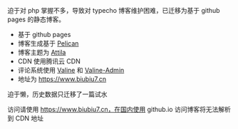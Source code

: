 迫于对 php 掌握不多，导致对 typecho 博客维护困难，已迁移为基于 github pages 的静态博客。
* 基于 github pages
* 博客生成基于 [Pelican](https://github.com/getpelican/pelican)
* 博客主题为 [Attila](https://github.com/arulrajnet/attila)
* CDN 使用腾讯云 CDN 
* 评论系统使用 [Valine](https://github.com/xCss/Valine) 和 [Valine-Admin](https://github.com/DesertsP/Valine-Admin)
* 地址为 https://www.biubiu7.cn

迫于懒，历史数据只迁移了一篇试水

访问请使用 https://www.biubiu7.cn，在国内使用 github.io 访问博客将无法解析到 CDN 地址